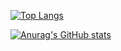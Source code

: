 [![Top Langs](https://github-readme-stats.vercel.app/api/top-langs/?username=ShallowFeather&layout=compact)](https://github.com/anuraghazra/github-readme-stats)


[![Anurag's GitHub stats](https://github-readme-stats.vercel.app/api?username=ShallowFeather&show_icons=true&theme=radical)](https://github.com/anuraghazra/github-readme-stats)
